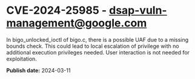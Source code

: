 # CVE-2024-25985 - dsap-vuln-management@google.com

In bigo_unlocked_ioctl of bigo.c, there is a possible UAF due to a missing bounds check. This could lead to local escalation of privilege with no additional execution privileges needed. User interaction is not needed for exploitation.

**Publish date:** 2024-03-11
